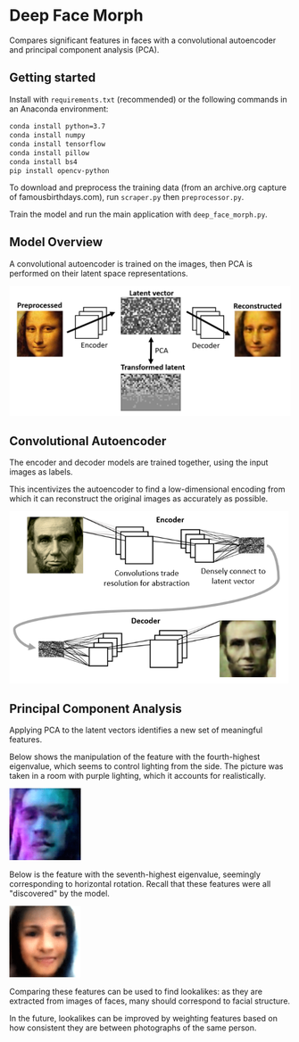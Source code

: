 # Deep Face Morph

Compares significant features in faces with a convolutional autoencoder and principal component analysis (PCA).

## Getting started

Install with `requirements.txt` (recommended) or the following commands in an Anaconda environment:

```
conda install python=3.7
conda install numpy
conda install tensorflow
conda install pillow
conda install bs4
pip install opencv-python
```

To download and preprocess the training data (from an archive.org capture of famousbirthdays.com), run `scraper.py` then `preprocessor.py`.

Train the model and run the main application with `deep_face_morph.py`.

## Model Overview

A convolutional autoencoder is trained on the images, then PCA is performed on their latent space representations.

<img src='assets/model.png' width='530'/>

## Convolutional Autoencoder

The encoder and decoder models are trained together, using the input images as labels.

This incentivizes the autoencoder to find a low-dimensional encoding from which it can reconstruct the original images as accurately as possible.

<img src='assets/convolutional-autoencoder.png' width='500'/>

## Principal Component Analysis

Applying PCA to the latent vectors identifies a new set of meaningful features.

Below shows the manipulation of the feature with the fourth-highest eigenvalue, which seems to control lighting from the side. The picture was taken in a room with purple lighting, which it accounts for realistically.

<img src='assets/component.gif' width='128'/>

Below is the feature with the seventh-highest eigenvalue, seemingly corresponding to horizontal rotation. Recall that these features were all "discovered" by the model.

<img src='assets/component2.gif' width='128'/>

Comparing these features can be used to find lookalikes: as they are extracted from images of faces, many should correspond to facial structure.

In the future, lookalikes can be improved by weighting features based on how consistent they are between photographs of the same person.
